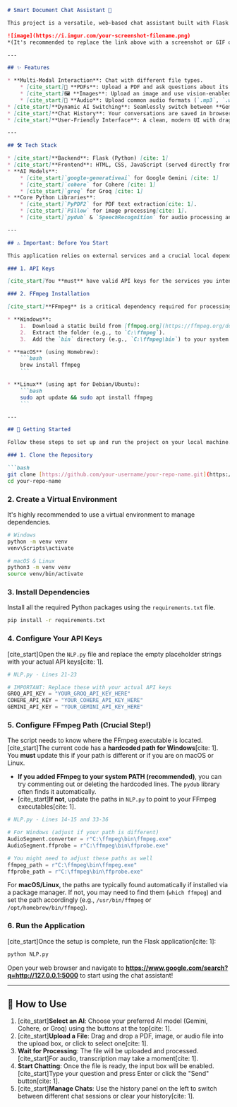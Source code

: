 ````markdown
# Smart Document Chat Assistant 🤖

This project is a versatile, web-based chat assistant built with Flask that allows you to interact with various types of documents using powerful Large Language Models (LLMs). You can upload a PDF, an image, or an audio file and ask questions about its content. The application supports switching between multiple AI providers: **Google Gemini**, **Cohere**, and **Groq**.

![image](https://i.imgur.com/your-screenshot-filename.png)
*(It's recommended to replace the link above with a screenshot or GIF of your application in action!)*

---

## ✨ Features

* **Multi-Modal Interaction**: Chat with different file types.
    * [cite_start]📖 **PDFs**: Upload a PDF and ask questions about its text content[cite: 1].
    * [cite_start]🖼️ **Images**: Upload an image and use vision-enabled models to analyze it[cite: 1].
    * [cite_start]🎤 **Audio**: Upload common audio formats (`.mp3`, `.wav`, etc.), have them automatically transcribed, and then ask questions about the transcription[cite: 1].
* [cite_start]**Dynamic AI Switching**: Seamlessly switch between **Gemini**, **Cohere**, and **Groq** APIs to compare responses or use your preferred model[cite: 1].
* [cite_start]**Chat History**: Your conversations are saved in browser sessions, allowing you to resume previous chats[cite: 1].
* [cite_start]**User-Friendly Interface**: A clean, modern UI with drag-and-drop file uploads, file previews, and a real-time chat display[cite: 1].

---

## 🛠️ Tech Stack

* [cite_start]**Backend**: Flask (Python) [cite: 1]
* [cite_start]**Frontend**: HTML, CSS, JavaScript (served directly from Flask) [cite: 1]
* **AI Models**:
    * [cite_start]`google-generativeai` for Google Gemini [cite: 1]
    * [cite_start]`cohere` for Cohere [cite: 1]
    * [cite_start]`groq` for Groq [cite: 1]
* **Core Python Libraries**:
    * [cite_start]`PyPDF2` for PDF text extraction[cite: 1].
    * [cite_start]`Pillow` for image processing[cite: 1].
    * [cite_start]`pydub` & `SpeechRecognition` for audio processing and transcription[cite: 1].

---

## ⚠️ Important: Before You Start

This application relies on external services and a crucial local dependency. Please review these points carefully before installation.

### 1. API Keys

[cite_start]You **must** have valid API keys for the services you intend to use (Gemini, Cohere, Groq)[cite: 1]. The application will not work without them.

### 2. FFmpeg Installation

[cite_start]**FFmpeg** is a critical dependency required for processing audio files (converting them to a compatible format for transcription)[cite: 1]. It must be installed separately on your system.

* **Windows**:
    1.  Download a static build from [ffmpeg.org](https://ffmpeg.org/download.html).
    2.  Extract the folder (e.g., to `C:\ffmpeg`).
    3.  Add the `bin` directory (e.g., `C:\ffmpeg\bin`) to your system's **PATH** environment variable.

* **macOS** (using Homebrew):
    ```bash
    brew install ffmpeg
    ```

* **Linux** (using apt for Debian/Ubuntu):
    ```bash
    sudo apt update && sudo apt install ffmpeg
    ```

---

## 🚀 Getting Started

Follow these steps to set up and run the project on your local machine.

### 1. Clone the Repository

```bash
git clone [https://github.com/your-username/your-repo-name.git](https://github.com/your-username/your-repo-name.git)
cd your-repo-name
````

### 2\. Create a Virtual Environment

It's highly recommended to use a virtual environment to manage dependencies.

```bash
# Windows
python -m venv venv
venv\Scripts\activate

# macOS & Linux
python3 -m venv venv
source venv/bin/activate
```

### 3\. Install Dependencies

Install all the required Python packages using the `requirements.txt` file.

```bash
pip install -r requirements.txt
```

### 4\. Configure Your API Keys

[cite\_start]Open the `NLP.py` file and replace the empty placeholder strings with your actual API keys[cite: 1].

```python
# NLP.py - Lines 21-23

# IMPORTANT: Replace these with your actual API keys
GROQ_API_KEY = "YOUR_GROQ_API_KEY_HERE"
COHERE_API_KEY = "YOUR_COHERE_API_KEY_HERE"
GEMINI_API_KEY = "YOUR_GEMINI_API_KEY_HERE"
```

### 5\. Configure FFmpeg Path (Crucial Step\!)

The script needs to know where the FFmpeg executable is located. [cite\_start]The current code has a **hardcoded path for Windows**[cite: 1]. You **must** update this if your path is different or if you are on macOS or Linux.

  * **If you added FFmpeg to your system PATH (recommended)**, you can try commenting out or deleting the hardcoded lines. The `pydub` library often finds it automatically.
  * [cite\_start]**If not**, update the paths in `NLP.py` to point to your FFmpeg executables[cite: 1].

<!-- end list -->

```python
# NLP.py - Lines 14-15 and 33-36

# For Windows (adjust if your path is different)
AudioSegment.converter = r"C:\ffmpeg\bin\ffmpeg.exe"
AudioSegment.ffprobe = r"C:\ffmpeg\bin\ffprobe.exe"

# You might need to adjust these paths as well
ffmpeg_path = r"C:\ffmpeg\bin\ffmpeg.exe"
ffprobe_path = r"C:\ffmpeg\bin\ffprobe.exe"
```

For **macOS/Linux**, the paths are typically found automatically if installed via a package manager. If not, you may need to find them (`which ffmpeg`) and set the path accordingly (e.g., `/usr/bin/ffmpeg` or `/opt/homebrew/bin/ffmpeg`).

### 6\. Run the Application

[cite\_start]Once the setup is complete, run the Flask application[cite: 1]:

```bash
python NLP.py
```

Open your web browser and navigate to **https://www.google.com/search?q=http://127.0.0.1:5000** to start using the chat assistant\!

-----

## 📝 How to Use

1.  [cite\_start]**Select an AI**: Choose your preferred AI model (Gemini, Cohere, or Groq) using the buttons at the top[cite: 1].
2.  [cite\_start]**Upload a File**: Drag and drop a PDF, image, or audio file into the upload box, or click to select one[cite: 1].
3.  **Wait for Processing**: The file will be uploaded and processed. [cite\_start]For audio, transcription may take a moment[cite: 1].
4.  **Start Chatting**: Once the file is ready, the input box will be enabled. [cite\_start]Type your question and press Enter or click the "Send" button[cite: 1].
5.  [cite\_start]**Manage Chats**: Use the history panel on the left to switch between different chat sessions or clear your history[cite: 1].

<!-- end list -->

```
```
